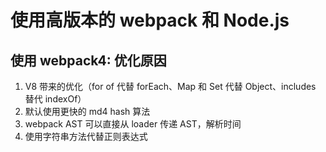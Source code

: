 # 使用高版本的 webpack 和 Node.js

## 使用 webpack4: 优化原因

1. V8 带来的优化（for of 代替 forEach、Map 和 Set 代替 Object、includes 替代 indexOf）
1. 默认使用更快的 md4 hash 算法
1. webpack AST 可以直接从 loader 传递 AST，解析时间
1. 使用字符串方法代替正则表达式
